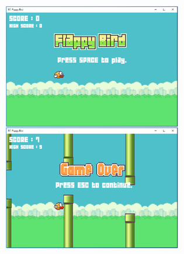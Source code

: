 <img src="https://github.com/ghulam2545/flappy-bird/blob/master/out/out-1.PNG" width=470>  <img src="https://github.com/ghulam2545/flappy-bird/blob/master/out/out-2.PNG" width=470>
